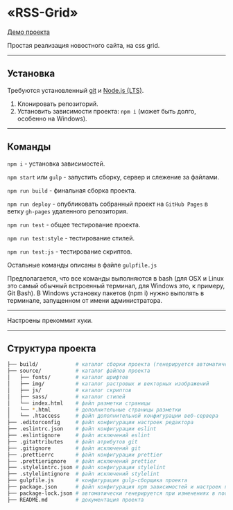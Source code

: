 # «RSS-Grid»

[Демо проекта](https://denyshutsal.github.io/RSS-Grid/)

Простая реализация новостного сайта, на css grid.

---

## Установка

Требуются установленный [git](https://git-scm.com/) и [Node.js (LTS)](https://nodejs.org/en/).

1. Клонировать репозиторий.
2. Установить зависимости проекта: `npm i` (может быть долго, особенно на Windows).

---

## Команды

`npm i` - установка зависимостей.

`npm start` или `gulp` - запустить сборку, сервер и слежение за файлами.

`npm run build` - финальная сборка проекта.

`npm run deploy` - опубликовать собранный проект на `GitHub Pages` в ветку `gh-pages` удаленного репозитория.

`npm run test` - общее тестирование проекта.

`npm run test:style` - тестирование стилей.

`npm run test:js` - тестирование скриптов.

Остальные команды описаны в файле `gulpfile.js`

Предполагается, что все команды выполняются в bash (для OSX и Linux это самый обычный встроенный терминал, для Windows это, к примеру, Git Bash). В Windows установку пакетов (npm i) нужно выполять в терминале, запущенном от имени администратора.

---

Настроены прекоммит хуки.

---

## Структура проекта

```bash
├── build/            # каталог сборки проекта (генерируется автоматически)
├── source/           # каталог файлов проекта
│   ├── fonts/        # каталог шрифтов
│   ├── img/          # каталог растровых и векторных изображений
│   ├── js/           # каталог скриптов
│   ├── sass/         # каталог стилей
│   └── index.html    # файл разметки страницы
│   └── *.html        # дополнительные страницы разметки
│   └── .htaccess     # файл дополнительной конфигурации веб-сервера
├── .editorconfig     # файл конфигурации настроек редактора
├── .eslintrc.json    # файл конфигурации eslint
├── .eslintignore     # файл исключений eslint
├── .gitattributes    # файл атрибутов git
├── .gitignore        # файл исключений git
├── .prettierrc       # файл конфигурации prettier
├── .prettierignore   # файл исключений prettier
├── .stylelintrc.json # файл конфигурации stylelint
├── .stylelintignore  # файл исключений stylelint
├── gulpfile.js       # конфигурация gulp-сборщика проекта
├── package.json      # файл конфигурация npm зависимостей и настроек проекта
├── package-lock.json # автоматически генерируется при изменениях в node_modules, либо package.json
├── README.md         # документация проекта
```
